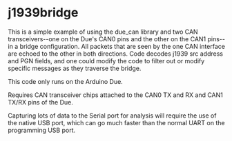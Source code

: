 j1939bridge
===========

This is a simple example of using the  due_can  library and two
CAN transceivers--one on the Due's CAN0 pins and the other on the
CAN1 pins--in a bridge configuration. All packets that are seen
by the one CAN interface are echoed to the other in both directions.
Code decodes j1939 src address and PGN fields, and one could modify
the code to filter out or modify specific messages as they traverse
the bridge.

This code only runs on the Arduino Due.

Requires CAN transceiver chips attached to the CAN0 TX and RX and CAN1 
TX/RX pins of the Due.

Capturing lots of data to the Serial port for analysis will require
the use of the native USB port, which can go much faster than the
normal UART on the programming USB port.

